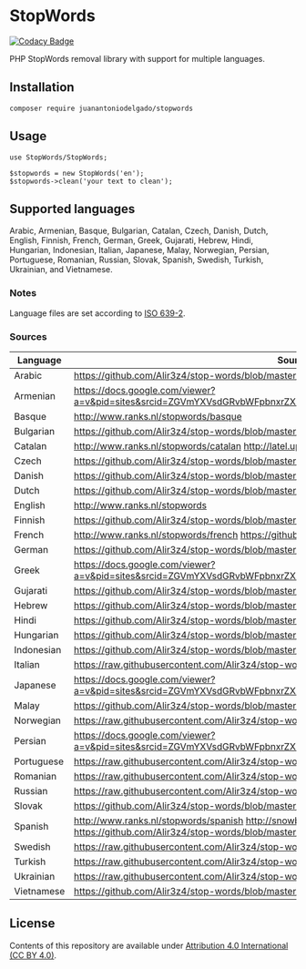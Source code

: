 # StopWords

[![Codacy Badge](https://app.codacy.com/project/badge/Grade/261207a0691141f69d91c56465c6dd32)](https://www.codacy.com/gh/juanantoniodelgado/StopWords/dashboard?utm_source=github.com&amp;utm_medium=referral&amp;utm_content=juanantoniodelgado/StopWords&amp;utm_campaign=Badge_Grade)

PHP StopWords removal library with support for multiple languages.

## Installation

    composer require juanantoniodelgado/stopwords

## Usage

    use StopWords/StopWords;
    
    $stopwords = new StopWords('en');
    $stopwords->clean('your text to clean');

## Supported languages
Arabic, Armenian, Basque, Bulgarian, Catalan, Czech, Danish, Dutch, English, Finnish, French, German, Greek, Gujarati, Hebrew, Hindi, Hungarian, Indonesian, Italian, Japanese, Malay, Norwegian, Persian, Portuguese, Romanian, Russian, Slovak, Spanish, Swedish, Turkish, Ukrainian, and Vietnamese.

### Notes
Language files are set according to [ISO 639-2][standard].

### Sources
Language   |  Source
---------- | -----------------
Arabic     | https://github.com/Alir3z4/stop-words/blob/master/arabic.txt
Armenian   | https://docs.google.com/viewer?a=v&pid=sites&srcid=ZGVmYXVsdGRvbWFpbnxrZXZpbmJvdWdlfGd4OmM1NzgyOTk3NDA4NGJhZQ
Basque     | http://www.ranks.nl/stopwords/basque
Bulgarian  | https://github.com/Alir3z4/stop-words/blob/master/bulgarian.txt
Catalan    | http://www.ranks.nl/stopwords/catalan http://latel.upf.edu/morgana/altres/pub/ca_stop.htm
Czech      | https://github.com/Alir3z4/stop-words/blob/master/czech.txt
Danish     | https://github.com/Alir3z4/stop-words/blob/master/danish.txt
Dutch      | https://github.com/Alir3z4/stop-words/blob/master/dutch.txt
English    | http://www.ranks.nl/stopwords
Finnish    | https://github.com/Alir3z4/stop-words/blob/master/finnish.txt
French     | http://www.ranks.nl/stopwords/french https://github.com/Alir3z4/stop-words/blob/master/french.txt
German     | https://github.com/Alir3z4/stop-words/blob/master/german.txt
Greek      | https://docs.google.com/viewer?a=v&pid=sites&srcid=ZGVmYXVsdGRvbWFpbnxrZXZpbmJvdWdlfGd4OjI5MzI4MDRjMzk3M2Y2OWU
Gujarati   | https://github.com/Alir3z4/stop-words/blob/master/gujarati.txt
Hebrew     | https://github.com/Alir3z4/stop-words/blob/master/hebrew.txt
Hindi      | https://github.com/Alir3z4/stop-words/blob/master/hindi.txt
Hungarian  | https://github.com/Alir3z4/stop-words/blob/master/hungarian.txt
Indonesian | https://github.com/Alir3z4/stop-words/blob/master/indonesian.txt
Italian    | https://raw.githubusercontent.com/Alir3z4/stop-words/master/italian.txt
Japanese   | https://docs.google.com/viewer?a=v&pid=sites&srcid=ZGVmYXVsdGRvbWFpbnxrZXZpbmJvdWdlfGd4OjdhNWQxZGQwOTE3ZjVkY2M
Malay      | https://github.com/Alir3z4/stop-words/blob/master/malaysian.txt
Norwegian  | https://raw.githubusercontent.com/Alir3z4/stop-words/master/norwegian.txt
Persian    | https://docs.google.com/viewer?a=v&pid=sites&srcid=ZGVmYXVsdGRvbWFpbnxrZXZpbmJvdWdlfGd4OjY0MWMxMDBjZTc2Y2ZmZjk
Portuguese | https://raw.githubusercontent.com/Alir3z4/stop-words/master/portuguese.txt
Romanian   | https://raw.githubusercontent.com/Alir3z4/stop-words/master/romanian.txt
Russian    | https://raw.githubusercontent.com/Alir3z4/stop-words/master/russian.txt
Slovak     | https://github.com/Alir3z4/stop-words/blob/master/slovak.txt
Spanish    | http://www.ranks.nl/stopwords/spanish http://snowball.tartarus.org/algorithms/spanish/stop.txt https://github.com/Alir3z4/stop-words/blob/master/spanish.txt
Swedish    | https://raw.githubusercontent.com/Alir3z4/stop-words/master/swedish.txt
Turkish    | https://raw.githubusercontent.com/Alir3z4/stop-words/master/turkish.txt
Ukrainian  | https://raw.githubusercontent.com/Alir3z4/stop-words/master/ukrainian.txt
Vietnamese | https://github.com/Alir3z4/stop-words/blob/master/vietnamese.txt

## License
Contents of this repository are available under [Attribution 4.0 International (CC BY 4.0)][license].

[standard]: https://www.loc.gov/standards/iso639-2/php/code_list.php
[license]: http://creativecommons.org/licenses/by/4.0/